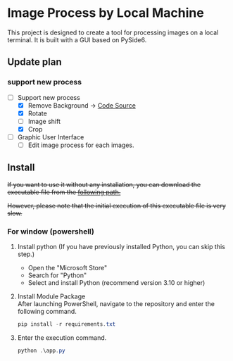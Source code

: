 # Image Process by Local Machine

This project is designed to create a tool for processing images on a local terminal. It is built with a GUI based on PySide6.

## Update plan

### support new process

- [ ] Support new process
  - [X] Remove Background -> [Code Source](https://github.com/danielgatis/rembg)
  - [X] Rotate
  - [ ] Image shift
  - [X] Crop

- [ ] Graphic User Interface
  - [ ] Edit image process for each images.

## Install

~~If you want to use it without any installation, you can download the executable file from the [following path.](./)~~

~~However, please note that the initial execution of this executable file is very slow.~~

### For window (powershell)

1. Install python (If you have previously installed Python, you can skip this step.)

    - Open the "Microsoft Store"
    - Search for "Python"
    - Select and install Python (recommend version 3.10 or higher)

2. Install Module Package  
    After launching PowerShell, navigate to the repository and enter the following command.

    ``` powershell
    pip install -r requirements.txt
    ```

3. Enter the execution command.

    ``` powershell
    python .\app.py
    ```
